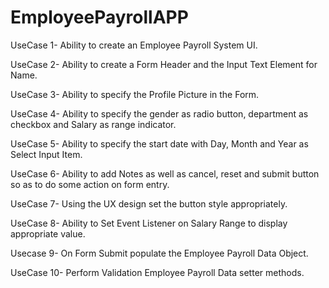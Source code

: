 # EmployeePayrollAPP

UseCase 1-
Ability to create an Employee Payroll System UI.

UseCase 2-
Ability to create a Form Header and the Input Text Element for Name.

UseCase 3-
Ability to specify the Profile Picture in the Form.

UseCase 4-
Ability to specify the gender as radio button, department as checkbox and Salary as range indicator.

UseCase 5-
Ability to specify the start date with Day, Month and Year as Select Input Item.

UseCase 6-
Ability to add Notes as well as cancel, reset and submit button so as to do some action on form entry.

UseCase 7-
Using the UX design set the button style appropriately.

UseCase 8-
Ability to Set Event Listener on Salary Range to display appropriate value.

Usecase 9-
On Form Submit populate the Employee Payroll Data Object.

UseCase 10-
Perform Validation Employee Payroll Data setter methods.

